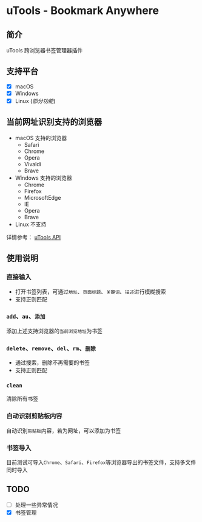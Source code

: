 # uTools - Bookmark Anywhere

## 简介

uTools 跨浏览器书签管理器插件

## 支持平台

- [x] macOS
- [x] Windows
- [x] Linux (_部分功能_)

## 当前网址识别支持的浏览器

- macOS 支持的浏览器
  - Safari
  - Chrome
  - Opera
  - Vivaldi
  - Brave
- Windows 支持的浏览器
  - Chrome
  - Firefox
  - MicrosoftEdge
  - IE
  - Opera
  - Brave
- Linux 不支持

详情参考： [uTools API](https://u.tools/docs/developer/api.html#getcurrentbrowserurl)

## 使用说明

### 直接输入

- 打开书签列表，可通过`地址`、`页面标题`、`关键词`、`描述`进行模糊搜索
- 支持正则匹配

### `add`、`au`、`添加`

添加上述支持浏览器的`当前浏览地址`为书签

### `delete`、`remove`、`del`、`rm`、`删除`

- 通过搜索，删除不再需要的书签
- 支持正则匹配

### `clean`

清除所有书签

### 自动识别剪贴板内容

自动识别`剪贴板`内容，若为网址，可以添加为书签

### 书签导入

目前测试可导入`Chrome`、`Safari`、`Firefox`等浏览器导出的书签文件，支持多文件同时导入

## TODO

- [ ] 处理一些异常情况
- [X] 书签管理
